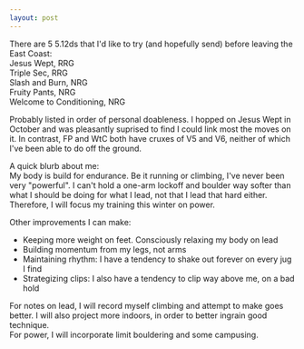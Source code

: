 ```yaml
---
layout: post
---
```

There are 5 5.12ds that I'd like to try (and hopefully send) before leaving the East Coast:  
Jesus Wept, RRG  
Triple Sec, RRG  
Slash and Burn, NRG  
Fruity Pants, NRG  
Welcome to Conditioning, NRG  

Probably listed in order of personal doableness. I hopped on Jesus Wept in October and was pleasantly suprised to find I could link most the moves on it. In contrast, FP and WtC both have cruxes of V5 and V6, neither of which I've been able to do off the ground.

A quick blurb about me:  
My body is build for endurance. Be it running or climbing, I've never been very "powerful". I can't hold a one-arm lockoff and boulder way softer than what I should be doing for what I lead, not that I lead that hard either. Therefore, I will focus my training this winter on power.

Other improvements I can make:  
- Keeping more weight on feet. Consciously relaxing my body on lead  
- Building momentum from my legs, not arms  
- Maintaining rhythm: I have a tendency to shake out forever on every jug I find  
- Strategizing clips: I also have a tendency to clip way above me, on a bad hold  

For notes on lead, I will record myself climbing and attempt to make goes better. I will also project more indoors, in order to better ingrain good technique.  
For power, I will incorporate limit bouldering and some campusing.


